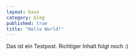 ```yaml
---
layout: base
category: blog
published: true
title: "Hello World!"
---
```


Das ist ein Testpost. Richtiger Inhalt folgt noch :)

